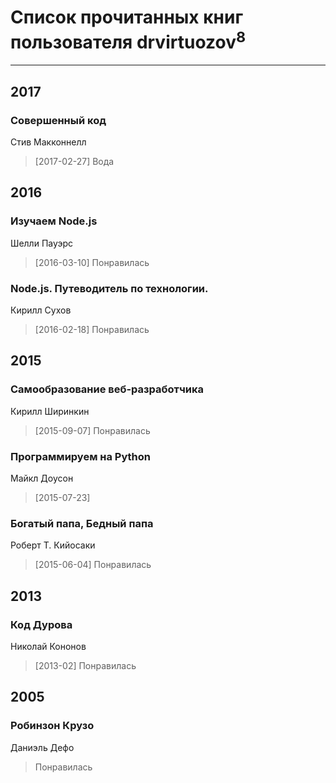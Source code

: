# Список прочитанных книг пользователя drvirtuozov<sup>8</sup>
---

## 2017

### Совершенный код
Стив Макконнелл
> [2017-02-27] Вода



## 2016

### Изучаем Node.js
Шелли Пауэрс
> [2016-03-10] Понравилась


### Node.js. Путеводитель по технологии.
Кирилл Сухов
> [2016-02-18] Понравилась



## 2015

### Самообразование веб-разработчика
Кирилл Ширинкин
> [2015-09-07] Понравилась


### Программируем на Python
Майкл Доусон
> [2015-07-23] 


### Богатый папа, Бедный папа
Роберт Т. Кийосаки
> [2015-06-04] Понравилась



## 2013

### Код Дурова
Николай Кононов
> [2013-02] Понравилась



## 2005

### Робинзон Крузо
Даниэль Дефо
> Понравилась



